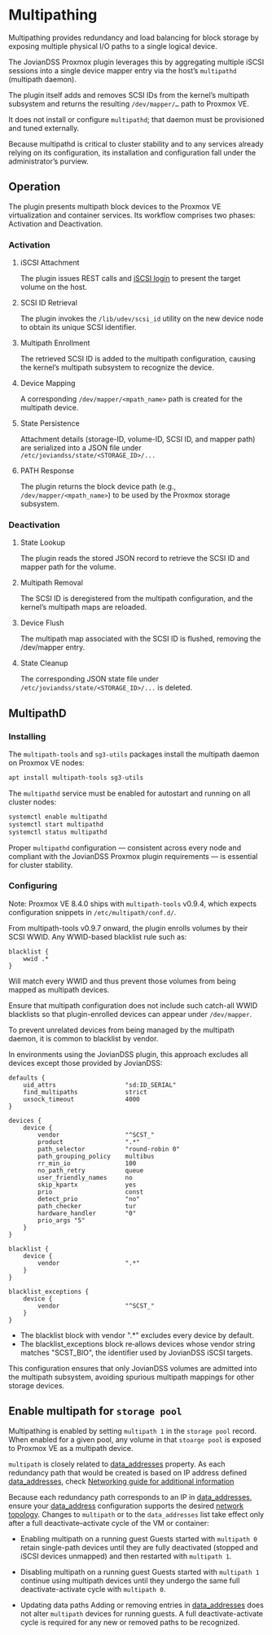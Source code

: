 # Multipathing

Multipathing provides redundancy and load balancing for block storage by exposing multiple physical I/O paths to a single logical device.

The JovianDSS Proxmox plugin leverages this by aggregating multiple iSCSI sessions into a single device mapper entry via the host’s `multipathd` (multipath daemon).

The plugin itself adds and removes SCSI IDs from the kernel’s multipath subsystem and returns the resulting `/dev/mapper/…` path to Proxmox VE. 

It does not install or configure `multipathd`; that daemon must be provisioned and tuned externally.

Because multipathd is critical to cluster stability and to any services already relying on its configuration, its installation and configuration fall under the administrator’s purview.

## Operation

The plugin presents multipath block devices to the Proxmox VE virtualization and container services. Its workflow comprises two phases: Activation and Deactivation.

### Activation
1. iSCSI Attachment

    The plugin issues REST calls and [iSCSI login](https://github.com/open-e/JovianDSS-Proxmox/wiki/Networking#plugin-and-volume-data) to present the target volume on the host.

2. SCSI ID Retrieval

    The plugin invokes the `/lib/udev/scsi_id` utility on the new device node to obtain its unique SCSI identifier.

3. Multipath Enrollment

    The retrieved SCSI ID is added to the multipath configuration, causing the kernel’s multipath subsystem to recognize the device.

4. Device Mapping

    A corresponding `/dev/mapper/<mpath_name>` path is created for the multipath device.

5. State Persistence

    Attachment details (storage-ID, volume-ID, SCSI ID, and mapper path) are serialized into a JSON file under `/etc/joviandss/state/<STORAGE_ID>/...`

6. PATH Response

    The plugin returns the block device path (e.g., `/dev/mapper/<mpath_name>`) to be used by the Proxmox storage subsystem.

### Deactivation

1. State Lookup

    The plugin reads the stored JSON record to retrieve the SCSI ID and mapper path for the volume.

2. Multipath Removal

    The SCSI ID is deregistered from the multipath configuration, and the kernel’s multipath maps are reloaded.

3. Device Flush

    The multipath map associated with the SCSI ID is flushed, removing the /dev/mapper entry.

4. State Cleanup

    The corresponding JSON state file under `/etc/joviandss/state/<STORAGE_ID>/...` is deleted.

## MultipathD

### Installing

The `multipath-tools` and `sg3-utils` packages install the multipath daemon on Proxmox VE nodes:

```bash
apt install multipath-tools sg3-utils
```

The `multipathd` service must be enabled for autostart and running on all cluster nodes:

```bash
systemctl enable multipathd
systemctl start multipathd
systemctl status multipathd
```

Proper `multipathd` configuration — consistent across every node and compliant with the JovianDSS Proxmox plugin requirements — is essential for cluster stability.

### Configuring

Note: Proxmox VE 8.4.0 ships with `multipath-tools` v0.9.4, which expects configuration snippets in `/etc/multipath/conf.d/`.

From multipath-tools v0.9.7 onward, the plugin enrolls volumes by their SCSI WWID. Any WWID-based blacklist rule such as:

```
blacklist {
    wwid .*
}
```
Will match every WWID and thus prevent those volumes from being mapped as multipath devices.

Ensure that multipath configuration does not include such catch-all WWID blacklists so that plugin-enrolled devices can appear under `/dev/mapper`.


To prevent unrelated devices from being managed by the multipath daemon, it is common to blacklist by vendor.

In environments using the JovianDSS plugin, this approach excludes all devices except those provided by JovianDSS:
```
defaults {
    uid_attrs                   "sd:ID_SERIAL"
    find_multipaths             strict
    uxsock_timeout              4000
}

devices {
    device {
        vendor                  "^SCST_"
        product                 ".*"
        path_selector           "round-robin 0"
        path_grouping_policy    multibus
        rr_min_io               100
        no_path_retry           queue
        user_friendly_names     no
        skip_kpartx             yes
        prio                    const
        detect_prio             "no"
        path_checker            tur
        hardware_handler        "0"
        prio_args "5"
    }
}

blacklist {
    device {
        vendor                  ".*"
    }
}

blacklist_exceptions {
    device {
        vendor                  "^SCST_"
    }
}
```
- The blacklist block with vendor ".*" excludes every device by default.
- The blacklist_exceptions block re‐allows devices whose vendor string matches "SCST_BIO", the identifier used by JovianDSS iSCSI targets.

This configuration ensures that only JovianDSS volumes are admitted into the multipath subsystem, avoiding spurious multipath mappings for other storage devices.



## Enable multipath for `storage pool`

Multipathing is enabled by setting `multipath 1` in the `storage pool` record.
When enabled for a given pool, any volume in that `stoarge pool` is exposed to Proxmox VE as a multipath device.

`multipath` is closely related to [data_addresses](https://github.com/open-e/JovianDSS-Proxmox/wiki/Plugin-configuration#data_addresses) property. As each redundancy path that would be created is based on IP address defined [data_addresses](https://github.com/open-e/JovianDSS-Proxmox/wiki/Plugin-configuration#data_addresses), check [Networking guide for additional information](https://github.com/open-e/JovianDSS-Proxmox/wiki/Networking)

Because each redundancy path corresponds to an IP in [data_addresses](https://github.com/open-e/JovianDSS-Proxmox/wiki/Plugin-configuration#data_addresses), ensure your [data_address](https://github.com/open-e/JovianDSS-Proxmox/wiki/Plugin-configuration#data_addresses) configuration supports the desired [network topology](https://github.com/open-e/JovianDSS-Proxmox/wiki/Networking). Changes to `multipath` or to the `data_addresses` list take effect only after a full deactivate–activate cycle of the VM or container:

- Enabling multipath on a running guest
    Guests started with `multipath 0` retain single-path devices until they are fully deactivated (stopped and iSCSI devices unmapped) and then restarted with `multipath 1`.

- Disabling multipath on a running guest
    Guests started with `multipath 1` continue using multipath devices until they undergo the same full deactivate-activate cycle with `multipath 0`.

- Updating data paths
    Adding or removing entries in [data_addresses](https://github.com/open-e/JovianDSS-Proxmox/wiki/Plugin-configuration#data_addresses) does not alter `multipath` devices for running guests. A full deactivate-activate cycle is required for any new or removed paths to be recognized.